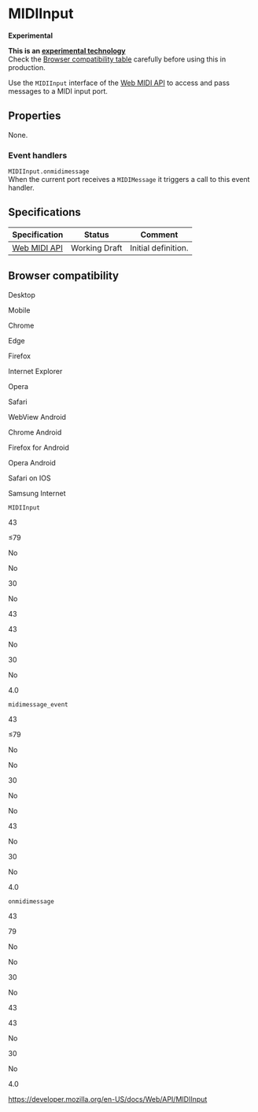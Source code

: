 MIDIInput
=========

**Experimental**

**This is an [experimental technology](https://developer.mozilla.org/en-US/docs/MDN/Guidelines/Conventions_definitions#experimental)**  
Check the [Browser compatibility table](#browser_compatibility) carefully before using this in production.

Use the `MIDIInput` interface of the [Web MIDI API](web_midi_api) to access and pass messages to a MIDI input port.

Properties
----------

None.

### Event handlers

<span class="page-not-created">`MIDIInput.onmidimessage`</span>  
When the current port receives a <span class="page-not-created">`MIDIMessage`</span> it triggers a call to this event handler.

Specifications
--------------

<table><thead><tr class="header"><th>Specification</th><th>Status</th><th>Comment</th></tr></thead><tbody><tr class="odd"><td><a href="https://webaudio.github.io/web-midi-api/#midiinput-interface">Web MIDI API</a></td><td><span class="spec-wd">Working Draft</span></td><td>Initial definition.</td></tr></tbody></table>

Browser compatibility
---------------------

Desktop

Mobile

Chrome

Edge

Firefox

Internet Explorer

Opera

Safari

WebView Android

Chrome Android

Firefox for Android

Opera Android

Safari on IOS

Samsung Internet

`MIDIInput`

43

≤79

No

No

30

No

43

43

No

30

No

4.0

`midimessage_event`

43

≤79

No

No

30

No

No

43

No

30

No

4.0

`onmidimessage`

43

79

No

No

30

No

43

43

No

30

No

4.0

<a href="https://developer.mozilla.org/en-US/docs/Web/API/MIDIInput" class="_attribution-link">https://developer.mozilla.org/en-US/docs/Web/API/MIDIInput</a>
